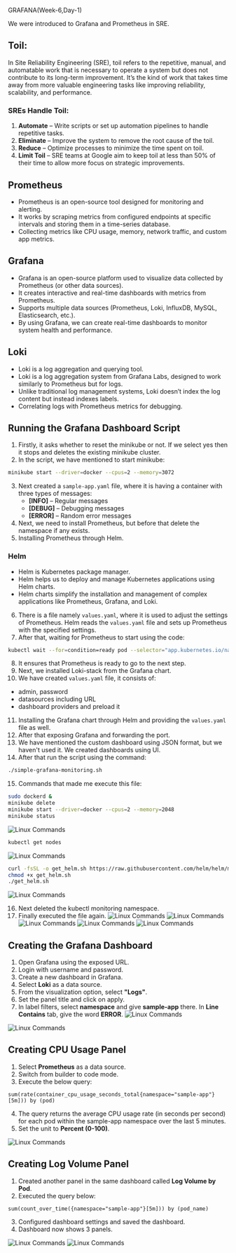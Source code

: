 
GRAFANA(Week-6,Day-1)

We were introduced to Grafana and Prometheus in SRE.

## Toil:
In Site Reliability Engineering (SRE), toil refers to the repetitive, manual,
and automatable work that is necessary to operate a system but does not
contribute to its long-term improvement. It’s the kind of work that takes time
away from more valuable engineering tasks like improving reliability,
scalability, and performance.

### SREs Handle Toil:
1. **Automate** – Write scripts or set up automation pipelines to handle repetitive tasks.
2. **Eliminate** – Improve the system to remove the root cause of the toil.
3. **Reduce** – Optimize processes to minimize the time spent on toil.
4. **Limit Toil** – SRE teams at Google aim to keep toil at less than 50% of
   their time to allow more focus on strategic improvements.

## Prometheus
- Prometheus is an open-source tool designed for monitoring and alerting.
- It works by scraping metrics from configured endpoints at specific intervals and storing them in a time-series database.
- Collecting metrics like CPU usage, memory, network traffic, and custom app metrics.

## Grafana
- Grafana is an open-source platform used to visualize data collected by Prometheus (or other data sources).
- It creates interactive and real-time dashboards with metrics from Prometheus.
- Supports multiple data sources (Prometheus, Loki, InfluxDB, MySQL, Elasticsearch, etc.).
- By using Grafana, we can create real-time dashboards to monitor system health and performance.

## Loki
- Loki is a log aggregation and querying tool.
- Loki is a log aggregation system from Grafana Labs, designed to work similarly to Prometheus but for logs.
- Unlike traditional log management systems, Loki doesn’t index the log content but instead indexes labels.
- Correlating logs with Prometheus metrics for debugging.

## Running the Grafana Dashboard Script
1. Firstly, it asks whether to reset the minikube or not. If we select yes then it stops and deletes the existing minikube cluster.
2. In the script, we have mentioned to start minikube:
```bash
minikube start --driver=docker --cpus=2 --memory=3072
```
3. Next created a `sample-app.yaml` file, where it is having a container with three types of messages:
   - **[INFO]** – Regular messages
   - **[DEBUG]** – Debugging messages
   - **[ERROR]** – Random error messages
4. Next, we need to install Prometheus, but before that delete the namespace if any exists.
5. Installing Prometheus through Helm.

### Helm
- Helm is Kubernetes package manager.
- Helm helps us to deploy and manage Kubernetes applications using Helm charts.
- Helm charts simplify the installation and management of complex applications like Prometheus, Grafana, and Loki.

6. There is a file namely `values.yaml`, where it is used to adjust the settings of Prometheus. Helm reads the `values.yaml` file and sets up Prometheus with the specified settings.
7. After that, waiting for Prometheus to start using the code:
```bash
kubectl wait --for=condition=ready pod --selector="app.kubernetes.io/name=prometheus,app.kubernetes.io/component=server" -n monitoring --timeout=120s
```
8. It ensures that Prometheus is ready to go to the next step.
9. Next, we installed Loki-stack from the Grafana chart.
10. We have created `values.yaml` file, it consists of:
   - admin, password
   - datasources including URL
   - dashboard providers and preload it
11. Installing the Grafana chart through Helm and providing the `values.yaml` file as well.
12. After that exposing Grafana and forwarding the port.
13. We have mentioned the custom dashboard using JSON format, but we haven't used it. We created dashboards using UI.
14. After that run the script using the command:
```bash
./simple-grafana-monitoring.sh
```
15. Commands that made me execute this file:
```bash
sudo dockerd &
minikube delete
minikube start --driver=docker --cpus=2 --memory=2048
minikube status
```
![Linux Commands](../Images/Screenshot%202025-03-17%20181037.png)
```bash
kubectl get nodes
```
![Linux Commands](../Images/Screenshot%202025-03-17%20181109.png)
```bash
curl -fsSL -o get_helm.sh https://raw.githubusercontent.com/helm/helm/main/scripts/get-helm-3
chmod +x get_helm.sh
./get_helm.sh
```
![Linux Commands](../Images/Screenshot%202025-03-17%20181131.png)

16. Next deleted the kubectl monitoring namespace.
17. Finally executed the file again.
![Linux Commands](../Images/Screenshot%202025-03-17%20181158.png)
![Linux Commands](../Images/Screenshot%202025-03-17%20181224.png)
![Linux Commands](../Images/Screenshot%202025-03-17%20181246.png)
![Linux Commands](../Images/Screenshot%202025-03-17%20181306.png)
![Linux Commands](../Images/Screenshot%20(101).png)

## Creating the Grafana Dashboard
1. Open Grafana using the exposed URL.
2. Login with username and password.
3. Create a new dashboard in Grafana.
4. Select **Loki** as a data source.
5. From the visualization option, select **"Logs"**.
6. Set the panel title and click on apply.
7. In label filters, select **namespace** and give **sample-app** there. In **Line Contains** tab, give the word **ERROR**.
![Linux Commands](../Images/Screenshot%202025-03-17%20181327.png)

![Linux Commands](../Images/Screenshot%20(106).png)
## Creating CPU Usage Panel
1. Select **Prometheus** as a data source.
2. Switch from builder to code mode.
3. Execute the below query:
```promql
sum(rate(container_cpu_usage_seconds_total{namespace="sample-app"}[5m])) by (pod)
```
4. The query returns the average CPU usage rate (in seconds per second) for each pod within the sample-app namespace over the last 5 minutes.
5. Set the unit to **Percent (0-100)**.

![Linux Commands](../Images/Screenshot%20(107).png)

## Creating Log Volume Panel
1. Created another panel in the same dashboard called **Log Volume by Pod**.
2. Executed the query below:
```promql
sum(count_over_time({namespace="sample-app"}[5m])) by (pod_name)
```
3. Configured dashboard settings and saved the dashboard.
4. Dashboard now shows 3 panels.

![Linux Commands](../Images/Screenshot%20(108).png)
![Linux Commands](../Images/Screenshot%20(109).png)
